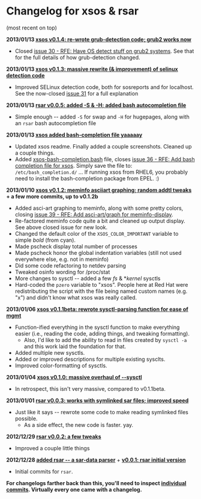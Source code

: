 Changelog for xsos & rsar
===================================================
(most recent on top)

**2013/01/13 [xsos v0.1.4: re-wrote grub-detection code; grub2 works now](https://github.com/ryran/xsos/commit/ce9544b53116a2d54c2973de1d009cb82ea6e73f)**

* Closed [issue 30 - RFE: Have OS detect stuff on grub2 systems](https://github.com/ryran/xsos/issues/30). See that for the full details of how grub-detection changed.

  
**2013/01/13 [xsos v0.1.3: massive rewrite (& improvement) of selinux detection code](https://github.com/ryran/xsos/commit/f31adecbc46ea74656c2591b3439be3292abb3b4)**

* Improved SELinux detection code, both for sosreports and for localhost. See the now-closed [issue 31](https://github.com/ryran/xsos/issues/31#issuecomment-12200458) for a full explanation


**2013/01/13 [rsar v0.0.5: added -S & -H; added bash autocompletion file](https://github.com/ryran/xsos/commit/8cde66eb1920f7b02bc7bf12a3672c8dbee630c0)**

* Simple enough -- added `-S` for swap and `-H` for hugepages, along with an `rsar` bash autocompletion file


**2013/01/13 [xsos added bash-completion file yaaaaay](https://github.com/ryran/xsos/commit/8bb6da0fd2018f5667e4d35321d27fdcc8eff198)**

* Updated xsos readme. Finally added a couple screenshots. Cleaned up a couple things.
* Added [xsos-bash-completion.bash](https://github.com/ryran/xsos/blob/master/xsos-bash-completion.bash) file, closes [issue 36 - RFE: Add bash completion file for xsos](https://github.com/ryran/xsos/issues/36). Simply save the file to: `/etc/bash_completion.d/` ... If running xsos from RHEL6, you probably need to install the bash-completion package from EPEL. :)


**2013/01/10 [xsos v0.1.2: meminfo asciiart graphing; random addtl tweaks](https://github.com/ryran/xsos/commit/19d86482afa109d0e797ee5765523eff1315367f) + a few more commits, up to v0.1.2b**

* Added asci-art graphing to meminfo, along with some pretty colors, closing [issue 39 - RFE: Add asci-art/graph for meminfo-display](https://github.com/ryran/xsos/issues/39).
* Re-factored meminfo code quite a bit and cleaned up output display. See above closed issue for new look.
* Changed the default color of the `XSOS_COLOR_IMPORTANT` variable to simple *bold* (from cyan).
* Made pscheck display total number of processes
* Made pscheck honor the global indentation variables (still not used everywhere else, e.g. not in meminfo)
* Did some code refactoring to netdev parsing
* Tweaked osinfo wording for /proc/stat
* More changes to sysctl -- added a few *fs* & **kernel* sysctls
* Hard-coded the `pzero` variable to "xsos". People here at Red Hat were redistributing the script with the file being named custom names (e.g. "x") and didn't know what xsos was really called.


**2013/01/06 [xsos v0.1.1beta: rewrote sysctl-parsing function for ease of mgmt](https://github.com/ryran/xsos/commit/63d4568e42115949287db992fa23a1c3393b07ff)**

* Function-ified everything in the sysctl function to make everything easier (i.e., reading the code, adding things, and tweaking formatting).
  * Also, I'd like to add the ability to read in files created by `sysctl -a` and this work laid the foundation for that.
* Added multiple new sysctls.
* Added or improved descriptions for multiple existing sysclts.
* Improved color-formatting of sysctls.


**2013/01/04 [xsos v0.1.0: massive overhaul of --sysctl](https://github.com/ryran/xsos/commit/8239234042beb79bfb5eb0b25879c60421d16123)**

* In retrospect, this isn't very massive, compared to v0.1.1beta.


**2013/01/01 [rsar v0.0.3: works with symlinked sar files; improved speed](https://github.com/ryran/xsos/commit/0231a862a20679ea69c52f36e18d8313b5a02e6a)**

* Just like it says -- rewrote some code to make reading symlinked files possible.
  * As a side effect, the new code is faster. yay.
  
  
**2012/12/29 [rsar v0.0.2: a few tweaks](https://github.com/ryran/xsos/commit/1e7bb7df16a9714108c2204966daea20b8635abe)**

* Improved a couple little things


**2012/12/28 [added rsar -- a sar-data parser](https://github.com/ryran/xsos/commit/528830aa78dde2a0772d7166768ad5e295bc71ac)** + **[v0.0.1: rsar initial version](https://github.com/ryran/xsos/commit/36559f93f4025d0259722ec86ab1bd595c66d8a7)**

* Initial commits for `rsar`.


**For changelogs farther back than this, you'll need to inspect [individual commits](https://github.com/ryran/xsos/commits/master). Virtually every one came with a changelog.**
